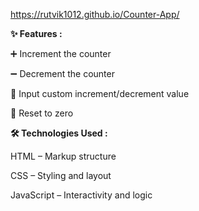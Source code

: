 https://rutvik1012.github.io/Counter-App/


**✨ Features :**

➕ Increment the counter

➖ Decrement the counter

🔢 Input custom increment/decrement value

🔁 Reset to zero




**🛠️ Technologies Used :**

HTML – Markup structure

CSS – Styling and layout

JavaScript – Interactivity and logic
